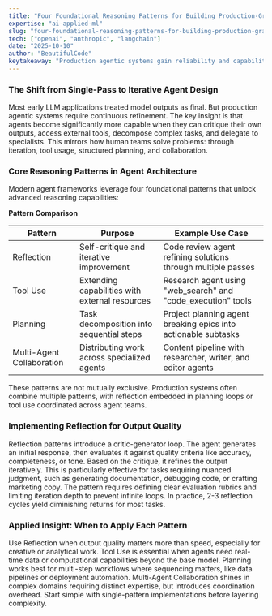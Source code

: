 ```yaml
---
title: "Four Foundational Reasoning Patterns for Building Production-Grade Agentic Systems"
expertise: "ai-applied-ml"
slug: "four-foundational-reasoning-patterns-for-building-production-grade-agentic-systems"
tech: ["openai", "anthropic", "langchain"]
date: "2025-10-10"
author: "BeautifulCode"
keytakeaway: "Production agentic systems gain reliability and capability by combining Reflection for quality, Tool Use for extending reach, Planning for task decomposition, and Multi-Agent Collaboration for specialized workflows."
---
```


### The Shift from Single-Pass to Iterative Agent Design

Most early LLM applications treated model outputs as final. But production agentic systems require continuous refinement. The key insight is that agents become significantly more capable when they can critique their own outputs, access external tools, decompose complex tasks, and delegate to specialists. This mirrors how human teams solve problems: through iteration, tool usage, structured planning, and collaboration.

### Core Reasoning Patterns in Agent Architecture

Modern agent frameworks leverage four foundational patterns that unlock advanced reasoning capabilities:

**Pattern Comparison**

| Pattern | Purpose | Example Use Case |
|---------|---------|------------------|
| Reflection | Self-critique and iterative improvement | Code review agent refining solutions through multiple passes |
| Tool Use | Extending capabilities with external resources | Research agent using "web_search" and "code_execution" tools |
| Planning | Task decomposition into sequential steps | Project planning agent breaking epics into actionable subtasks |
| Multi-Agent Collaboration | Distributing work across specialized agents | Content pipeline with researcher, writer, and editor agents |

These patterns are not mutually exclusive. Production systems often combine multiple patterns, with reflection embedded in planning loops or tool use coordinated across agent teams.

### Implementing Reflection for Output Quality

Reflection patterns introduce a critic-generator loop. The agent generates an initial response, then evaluates it against quality criteria like accuracy, completeness, or tone. Based on the critique, it refines the output iteratively. This is particularly effective for tasks requiring nuanced judgment, such as generating documentation, debugging code, or crafting marketing copy. The pattern requires defining clear evaluation rubrics and limiting iteration depth to prevent infinite loops. In practice, 2-3 reflection cycles yield diminishing returns for most tasks.

### Applied Insight: When to Apply Each Pattern

Use Reflection when output quality matters more than speed, especially for creative or analytical work. Tool Use is essential when agents need real-time data or computational capabilities beyond the base model. Planning works best for multi-step workflows where sequencing matters, like data pipelines or deployment automation. Multi-Agent Collaboration shines in complex domains requiring distinct expertise, but introduces coordination overhead. Start simple with single-pattern implementations before layering complexity.